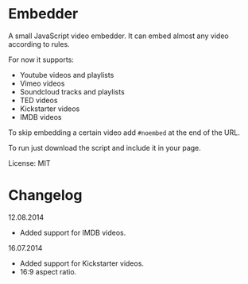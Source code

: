 Embedder
========

A small JavaScript video embedder. It can embed almost any video according to rules.

For now it supports:
* Youtube videos and playlists
* Vimeo videos
* Soundcloud tracks and playlists
* TED videos
* Kickstarter videos
* IMDB videos

To skip embedding a certain video add `#noembed` at the end of the URL.

To run just download the script and include it in your page.

License: MIT


Changelog
=========

12.08.2014

* Added support for IMDB videos.

16.07.2014

* Added support for Kickstarter videos.
* 16:9 aspect ratio.
